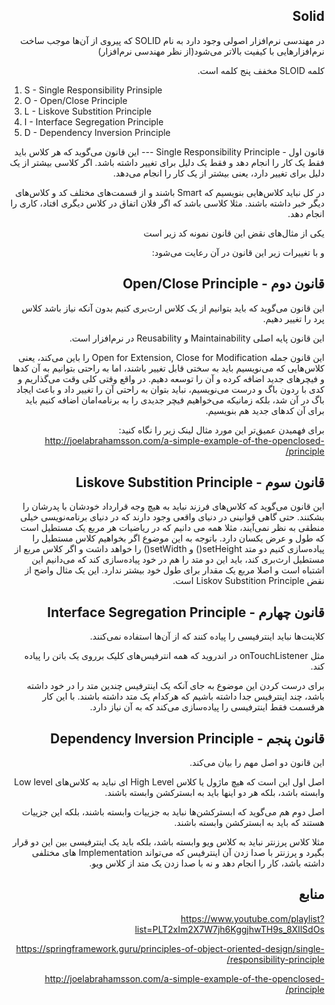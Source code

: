 <div dir="rtl">


Solid
---
در مهندسی نرم‌افزار اصولی وجود دارد به نام 
SOLID 
که پیروی از آن‌ها موجب ساخت نرم‌افزار‌هایی با کیفیت بالاتر می‌شود(از نظر مهندسی نرم‌افزار)


کلمه 
SLOID 
مخفف پنج کلمه است.
</div>

1. S - Single Responsibility Prinsiple
2. O - Open/Close Principle
3. L - Liskove Substition Principle
4. I - Interface Segregation Principle
5. D - Dependency Inversion Principle

<div dir="rtl">
قانون اول - Single Responsibility Principle
---
این قانون می‌گوید که هر کلاس باید فقط یک کار را انجام دهد و فقط یک دلیل برای تغییر داشته باشد.
اگر کلاسی بیشتر از یک دلیل برای تغییر دارد، یعنی بیشتر از یک کار را انجام می‌دهد.

در کل نباید کلاس‌هایی بنویسیم که 
Smart
باشند و از قسمت‌های مختلف کد و کلاس‌های دیگر خبر داشته باشند. مثلا کلاسی باشد که اگر فلان اتفاق در کلاس دیگری افتاد، کاری را انجام دهد.

یکی از مثال‌های نقض این قانون نمونه کد زیر است 
</div>

<script src="https://gist.github.com/nasrabadiAM/48b74b3f429f50a9b720d952dba0bc7a.js"></script>

<div dir="rtl">
 و با تغییرات زیر این قانون در آن رعایت می‌شود:
</div>

<script src="https://gist.github.com/nasrabadiAM/cf47047874f696f9b95d2c1131fffead.js"></script>
 
 
<div dir="rtl">

قانون دوم - Open/Close Principle
---
این قانون می‌گوید که باید بتوانیم از یک کلاس ارث‌بری کنیم بدون آنکه نیاز باشد کلاس پرد را تغییر دهیم.

این قانون پایه اصلی 
Maintainability 
و 
Reusability 
در نرم‌افزار است.


این قانون جمله 
Open for Extension, Close for Modification
را باین می‌کند، یعنی کلاس‌هایی که می‌نویسیم باید به سختی قابل تغییر باشند، اما به راحتی بتوانیم به آن کدها و فیچر‌های جدید اضافه کرده و آن را توسعه دهیم.
در واقع وقتی کلی وقت می‌گذاریم و کدی با ردون باگ و درست می‌نویسیم، نباید بتوان به راحتی آن را تغییر داد و باعث ایجاد باگ در آن شد، بلکه زمانیکه می‌خواهیم فیچر جدیدی را به برنامه‌امان اضافه کنیم باید برای آن کد‌های جدید هم بنویسیم.

برای فهمیدن عمیق‌تر این مورد مثال لینک زیر را نگاه کنید: 
http://joelabrahamsson.com/a-simple-example-of-the-openclosed-principle/



قانون سوم - Liskove Substition Principle
---
این قانون می‌گوید که کلاس‌های فرزند نباید به هیچ وجه قرارداد خودشان با پدرشان را بشکنند.
حتی گاهی قوانینی در دنیای واقعی وجود دارند که در دنیای برنامه‌نویسی خیلی منطقی به نظر نمی‌آیند، مثلا همه می دانیم که در ریاضیات هر مربع یک مستطیل است که طول و عرض یکسان دارد.
باتوجه به این موضوع اگر بخواهیم کلاس مستطیل را پیاده‌سازی کنیم دو متد 
setHeight()
و 
setWidth()
را خواهد داشت و اگر کلاس مربع از مستطیل ارث‌بری کند، باید این دو متد را هم در خود پیاده‌سازی کند که می‌دانیم این اشتباه است و اصلا مربع یک مقدار برای طول خود بیشتر ندارد. 
این یک مثال واضح از نقض 
Liskov Substition Principle 
است.


قانون چهارم - Interface Segregation Principle
---
کلاینت‌ها نباید اینترفیسی را پیاده کنند که از آن‌ها استفاده نمی‌کنند.

مثل 
onTouchListener
در اندروید که همه انترفیس‌های کلیک برروی یک باتن را پیاده کند.

برای درست کردن این موضوع به جای آنکه یک اینترفیس چندین متد را در خود داشته باشد، چند اینترفیس جدا داشته باشیم که هرکدام یک متد داشته باشند.
با این کار هرقسمت فقط اینترفیسی را پیاده‌سازی می‌کند که به آن نیاز دارد.


قانون پنجم - Dependency Inversion Principle
---
این قانون دو اصل مهم را بیان می‌کند.

اصل اول این است که هیچ ماژول یا کلاس 
High Level
ای نباید به کلاس‌های 
Low level 
وابسته باشد، بلکه هر دو اینها باید به ابسترکشن وابسته باشند.

اصل دوم هم می‌گوید که ابسترکشن‌ها نباید به جزییات وابسته باشند، بلکه این جزییات هستند که باید به ابسترکشن وابسته باشند.

مثلا کلاس پرزنتر نباید به کلاس ویو وابسته باشد، بلکه باید یک اینترفیسی بین این دو قرار بگیرد و پرزنتر با صدا زدن آن اینترفیس که می‌تواند 
Implementation
های مختلفی داشته باشد، کار را انجام دهد و نه با صدا زدن یک متد از کلاس ویو.



منابع
---

https://www.youtube.com/playlist?list=PLT2xIm2X7W7jh6KggjhwTH9s_8XIlSdOs

https://springframework.guru/principles-of-object-oriented-design/single-responsibility-principle/

http://joelabrahamsson.com/a-simple-example-of-the-openclosed-principle/
</div>


